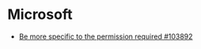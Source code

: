 # Microsoft

* [Be more specific to the permission required #103892](https://github.com/MicrosoftDocs/azure-docs/issues/103892)
